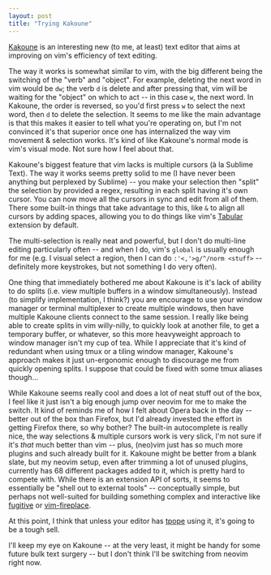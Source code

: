 ```yaml
---
layout: post
title: "Trying Kakoune"
---
```


[Kakoune][kakoune] is an interesting new (to me, at least) text editor that aims at improving on vim's efficiency of text editing.

The way it works is somewhat similar to vim, with the big different being the switching of the "verb" and "object".
For example, deleting the next word in vim would be `dw`; the verb `d` is delete and after pressing that, vim will be waiting for the "object" on which to act -- in this case `w`, the next word.
In Kakoune, the order is reversed, so you'd first press `w` to select the next word, then `d` to delete the selection.
It seems to me like the main advantage is that this makes it easier to tell what you're operating on, but I'm not convinced it's that superior once one has internalized the way vim movement & selection works.
It's kind of like Kakoune's normal mode is vim's visual mode.
Not sure how I feel about that.

Kakoune's biggest feature that vim lacks is multiple cursors (à la Sublime Text).
The way it works seems pretty solid to me (I have never been anything but perplexed by Sublime) -- you make your selection then "split" the selection by provided a regex, resulting in each split having it's own cursor.
You can now move all the cursors in sync and edit from all of them.
There some built-in things that take advantage to this, like `&` to align all cursors by adding spaces, allowing you to do things like vim's [Tabular][tabs] extension by default.

The multi-selection is really neat and powerful, but I don't do multi-line editing particularly often -- and when I do, vim's `global` is usually enough for me (e.g. I visual select a region, then I can do `:'<,'>g/^/norm <stuff>` -- definitely more keystrokes, but not something I do very often).

One thing that immediately bothered me about Kakoune is it's lack of ability to do splits (i.e. view multiple buffers in a window simultaneously).
Instead (to simplify implementation, I think?) you are encourage to use your window manager or terminal multiplexer to create multiple windows, then have multiple Kakoune clients connect to the same session.
I really like being able to create splits in vim willy-nilly, to quickly look at another file, to get a temporary buffer, or whatever, so this more heavyweight approach to window manager isn't my cup of tea.
While I appreciate that it's kind of redundant when using tmux or a tiling window manager, Kakoune's approach makes it just un-ergonomic enough to discourage me from quickly opening splits.
I suppose that could be fixed with some tmux aliases though...

While Kakoune seems really cool and does a lot of neat stuff out of the box, I feel like it just isn't a big enough jump over neovim for me to make the switch.
It kind of reminds me of how I felt about Opera back in the day -- better out of the box than Firefox, but I'd already invested the effort in getting Firefox there, so why bother?
The built-in autocomplete is really nice, the way selections & multiple cursors work is very slick, I'm not sure if it's *that* much better than vim -- plus, (neo)vim just has so much more plugins and such already built for it.
Kakoune might be better from a blank slate, but my neovim setup, even after trimming a lot of unused plugins, currently has 68 different packages added to it, which is pretty hard to compete with.
While there is an extension API of sorts, it seems to essentially be "shell out to external tools" -- conceptually simple, but perhaps not well-suited for building something complex and interactive like [fugitive][] or [vim-fireplace][].

At this point, I think that unless your editor has [tpope][] using it, it's going to be a tough sell.

I'll keep my eye on Kakoune -- at the very least, it might be handy for some future bulk text surgery -- but I don't think I'll be switching from neovim right now.

  [kakoune]: http://kakoune.org/
  [tabs]: https://github.com/godlygeek/tabular
  [fugitive]: https://github.com/tpope/vim-fugitive
  [vim-fireplace]: https://github.com/tpope/vim-fireplace
  [tpope]: https://github.com/tpope/
